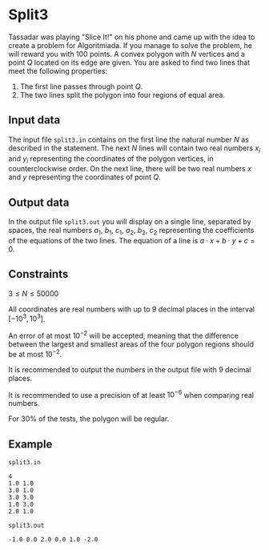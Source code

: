 # Split3

Tassadar was playing "Slice It!" on his phone and came up with the idea to create a problem for Algoritmiada. If you manage to solve the problem, he will reward you with $100$ points. A convex polygon with $N$ vertices and a point $Q$ located on its edge are given. You are asked to find two lines that meet the following properties:
1. The first line passes through point $Q$.
2. The two lines split the polygon into four regions of equal area.

## Input data

The input file `split3.in` contains on the first line the natural number $N$ as described in the statement. The next $N$ lines will contain two real numbers $x_i$ and $y_i$ representing the coordinates of the polygon vertices, in counterclockwise order. On the next line, there will be two real numbers $x$ and $y$ representing the coordinates of point $Q$.

## Output data

In the output file `split3.out` you will display on a single line, separated by spaces, the real numbers $a_1$, $b_1$, $c_1$, $a_2$, $b_2$, $c_2$ representing the coefficients of the equations of the two lines. The equation of a line is $a \cdot x + b \cdot y + c = 0$.

## Constraints

$3 \leq N \leq 50000$

All coordinates are real numbers with up to $9$ decimal places in the interval $[-10^3, 10^3]$.

An error of at most $10^{-2}$ will be accepted, meaning that the difference between the largest and smallest areas of the four polygon regions should be at most $10^{-2}$.

It is recommended to output the numbers in the output file with $9$ decimal places.

It is recommended to use a precision of at least $10^{-6}$ when comparing real numbers.

For $30\%$ of the tests, the polygon will be regular.

## Example

`split3.in`

```
4
1.0 1.0
3.0 1.0
3.0 3.0
1.0 3.0
2.0 1.0
```

`split3.out`

```
-1.0 0.0 2.0 0.0 1.0 -2.0
```
